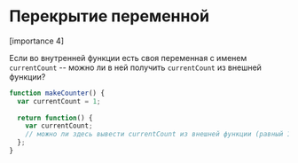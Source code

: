 # Перекрытие переменной

[importance 4]

Если во внутренней функции есть своя переменная с именем `currentCount` -- можно ли в ней получить `currentCount` из внешней функции?

```js
function makeCounter() {
  var currentCount = 1;
    
  return function() { 
    var currentCount;
    // можно ли здесь вывести currentCount из внешней функции (равный 1)?
  };
}
```

